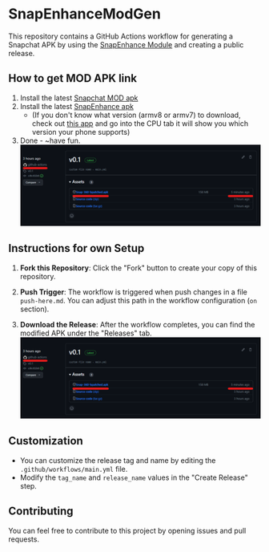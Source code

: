 # SnapEnhanceModGen

This repository contains a GitHub Actions workflow for generating a Snapchat APK by using the [SnapEnhance Module](https://github.com/rhunk/SnapEnhance) and creating a public release.

## How to get MOD APK link
1. Install the latest [Snapchat MOD apk](https://github.com/hamzaharoon1314/SnapEnhanceModGen/releases)
2. Install the latest [SnapEnhance apk](https://github.com/rhunk/SnapEnhance/releases/latest)
   - (If you don't know what version (armv8 or armv7) to download, check out [this app](https://play.google.com/store/apps/details?id=com.abs.cpu_z_advance&hl=de&gl=US) and go into the CPU tab it will show you which version your phone supports)
4. Done - ~have fun.
![MOD APK Image](REDME_IMG/modapk.png)   

## Instructions for own Setup

1. **Fork this Repository**: Click the "Fork" button to create your copy of this repository.

2. **Push Trigger**: The workflow is triggered when push changes in a file `push-here.md`. You can adjust this path in the workflow configuration (`on` section).

3. **Download the Release**: After the workflow completes, you can find the modified APK under the "Releases" tab.
![MOD APK Image](REDME_IMG/modapk.png) 
## Customization

- You can customize the release tag and name by editing the `.github/workflows/main.yml` file.
- Modify the `tag_name` and `release_name` values in the "Create Release" step.

## Contributing

You can feel free to contribute to this project by opening issues and pull requests.

